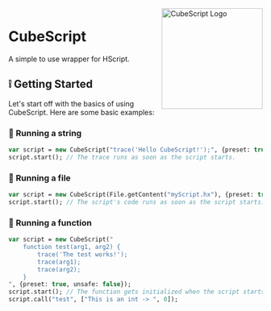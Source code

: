 <img src="https://raw.githubusercontent.com/swordcube/CubeScript/main/logo.png" alt="CubeScript Logo" align="right" width="200" height="200" />

# CubeScript
A simple to use wrapper for HScript.

## ❕ Getting Started
Let's start off with the basics of using CubeScript. Here are
some basic examples:

### 📜 Running a string
```haxe
var script = new CubeScript("trace('Hello CubeScript!');", {preset: true, unsafe: false});
script.start(); // The trace runs as soon as the script starts.
```

### 📜 Running a file
```haxe
var script = new CubeScript(File.getContent("myScript.hx"), {preset: true, unsafe: false});
script.start(); // The script's code runs as soon as the script starts.
```

### 📜 Running a function
```haxe
var script = new CubeScript("
	function test(arg1, arg2) {
		trace('The test works!');
		trace(arg1);
		trace(arg2);
	}
", {preset: true, unsafe: false});
script.start(); // The function gets initialized when the script starts.
script.call("test", ["This is an int -> ", 0]);
```